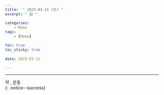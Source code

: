 ```yaml
---
title:  " 2023-03-11 (토) "
excerpt: " 😄 "

categories:
    - Memo
tags:
    - [Memo]

toc: true
toc_sticky: true
 
date: 2023-03-11

---
```

- - -

 약 , 운동  
{: .notice--success}

<!-- {: .notice}
{: .notice--primary}
{: .notice--info}
{: .notice--warnig}
{: .notice--success}
{: .notice--danger} 
😄 😐 
-->